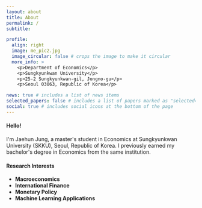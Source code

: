 ```yaml
---
layout: about
title: About
permalink: /
subtitle: 

profile:
  align: right
  image: me_pic2.jpg
  image_circular: false # crops the image to make it circular
  more_info: >
    <p>Department of Economics</p>
    <p>Sungkyunkwan University</p>
    <p>25-2 Sungkyunkwan-gil, Jongno-gu</p>
    <p>Seoul 03063, Republic of Korea</p>

news: true # includes a list of news items
selected_papers: false # includes a list of papers marked as "selected={true}"
social: true # includes social icons at the bottom of the page
---
```


#### Hello! 
I'm Jaehun Jung, a master's student in Economics at Sungkyunkwan University (SKKU), Seoul, Republic of Korea. I previously earned my bachelor's degree in Economics from the same institution.


#### Research Interests
- **Macroeconomics** 
- **International Finance**
- **Monetary Policy**
- **Machine Learning Applications**

